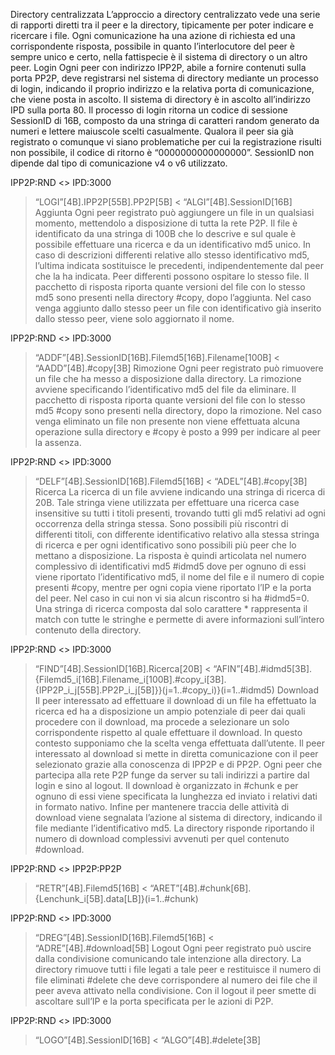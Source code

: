 Directory centralizzata
L’approccio a directory centralizzato vede una serie di rapporti diretti tra il peer e la directory, tipicamente per poter indicare e ricercare i file.  Ogni comunicazione ha una azione di richiesta ed una corrispondente risposta, possibile in quanto l’interlocutore del peer è sempre unico e certo, nella fattispecie è il sistema di directory o un altro peer.
Login
Ogni peer con indirizzo IPP2P, abile a fornire contenuti sulla porta PP2P, deve registrarsi nel sistema di directory mediante un processo di login, indicando il proprio indirizzo e la relativa porta di comunicazione, che viene posta in ascolto. Il sistema di directory è in ascolto all’indirizzo IPD sulla porta 80. Il processo di login ritorna un codice di sessione SessionID di 16B, composto da una stringa di caratteri random generato da numeri e lettere maiuscole scelti casualmente. Qualora il peer sia già registrato o comunque vi siano problematiche per cui la registrazione risulti non possibile, il codice di ritorno è “0000000000000000”. SessionID non dipende dal tipo di comunicazione v4 o v6 utilizzato.

IPP2P:RND <> IPD:3000
> “LOGI”[4B].IPP2P[55B].PP2P[5B]
< “ALGI”[4B].SessionID[16B]
Aggiunta
Ogni peer registrato può aggiungere un file in un qualsiasi momento, mettendolo a disposizione di tutta la rete P2P. Il file è identificato da una stringa di 100B che lo descrive e sul quale è possibile effettuare una ricerca e da un identificativo md5 unico. In caso di descrizioni differenti relative allo stesso identificativo md5, l’ultima indicata sostituisce le precedenti, indipendentemente dal peer che la ha indicata. Peer differenti possono ospitare lo stesso file. Il pacchetto di risposta riporta quante versioni del file con lo stesso md5 sono presenti nella directory #copy, dopo l’aggiunta. Nel caso venga aggiunto dallo stesso peer un file con identificativo già inserito dallo stesso peer, viene solo aggiornato il nome.

IPP2P:RND <> IPD:3000
> “ADDF”[4B].SessionID[16B].Filemd5[16B].Filename[100B]
< “AADD”[4B].#copy[3B]
Rimozione
Ogni peer registrato può rimuovere un file che ha messo a disposizione dalla directory. La rimozione avviene specificando l’identificativo md5 del file da eliminare. Il pacchetto di risposta riporta quante versioni del file con lo stesso md5 #copy sono presenti nella directory, dopo la rimozione. Nel caso venga eliminato un file non presente non viene effettuata alcuna operazione sulla directory e #copy è posto a 999 per indicare al peer la assenza.

IPP2P:RND <> IPD:3000
> “DELF”[4B].SessionID[16B].Filemd5[16B]
< “ADEL”[4B].#copy[3B]
Ricerca
La ricerca di un file avviene indicando una stringa di ricerca di 20B. Tale stringa viene utilizzata per effettuare una ricerca case insensitive su tutti i titoli presenti, trovando tutti gli md5 relativi ad ogni occorrenza della stringa stessa. Sono possibili più riscontri di differenti titoli, con differente identificativo relativo alla stessa stringa di ricerca e per ogni identificativo sono possibili più peer che lo mettano a disposizione. La risposta è quindi articolata nel numero complessivo di identificativi md5 #idmd5 dove per ognuno di essi viene riportato l’identificativo md5, il nome del file e il numero di copie presenti #copy, mentre per ogni copia viene riportato l’IP e la porta del peer. Nel caso in cui non vi sia alcun riscontro si ha #idmd5=0. Una stringa di ricerca composta dal solo carattere * rappresenta il match con tutte le stringhe e permette di avere informazioni sull’intero contenuto della directory.

IPP2P:RND <> IPD:3000
> “FIND”[4B].SessionID[16B].Ricerca[20B]
< “AFIN”[4B].#idmd5[3B].{Filemd5_i[16B].Filename_i[100B].#copy_i[3B].
{IPP2P_i_j[55B].PP2P_i_j[5B]}}(j=1..#copy_i)}(i=1..#idmd5)
Download
Il peer interessato ad effettuare il download di un file ha effettuato la ricerca ed ha a disposizione un ampio potenziale di peer dai quali procedere con il download, ma procede a selezionare un solo corrispondente rispetto al quale effettuare il download. In questo contesto supponiamo che la scelta venga effettuata dall’utente. Il peer interessato al download si mette in diretta comunicazione con il peer selezionato grazie alla conoscenza di IPP2P e di PP2P. Ogni peer che partecipa alla rete P2P funge da server su tali indirizzi a partire dal login e sino al logout. Il download è organizzato in #chunk e per ognuno di essi viene specificata la lunghezza ed inviato i relativi dati in formato nativo. Infine per mantenere traccia delle attività di download viene segnalata l’azione al sistema di directory, indicando il file mediante l’identificativo md5. La directory risponde riportando il numero di download complessivi avvenuti per quel contenuto #download.

IPP2P:RND <> IPP2P:PP2P
> “RETR”[4B].Filemd5[16B]
< “ARET”[4B].#chunk[6B].{Lenchunk_i[5B].data[LB]}(i=1..#chunk)

IPP2P:RND <> IPD:3000
> “DREG”[4B].SessionID[16B].Filemd5[16B]
< “ADRE”[4B].#download[5B]
Logout
Ogni peer registrato può uscire dalla condivisione comunicando tale intenzione alla directory. La directory rimuove tutti i file legati a tale peer e restituisce il numero di file eliminati #delete che deve corrispondere al numero dei file che il peer aveva attivato nella condivisione. Con il logout il peer smette di ascoltare sull’IP e la porta specificata per le azioni di P2P.

IPP2P:RND <> IPD:3000
> “LOGO”[4B].SessionID[16B]
< “ALGO”[4B].#delete[3B]
